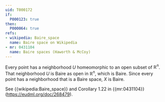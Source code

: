 ```yaml
---
uid: T000172
if:
  P000123: true
then:
  P000064: true
refs:
- wikipedia: Baire_space
  name: Baire space on Wikipedia
- mr: 0431104
  name: Baire spaces (Haworth & McCoy)
---
```


Every point has a neighborhood $U$ homeomorphic to an open subset of $\mathbb R^n$.  That neighborhood $U$ is Baire as open in $\mathbb R^n$, which is Baire.  Since every point has a neighborhood that is a Baire space, $X$ is Baire.

See {{wikipedia:Baire_space}} and Corollary 1.22 in {{mr:0431104}} (<https://eudml.org/doc/268479>).
